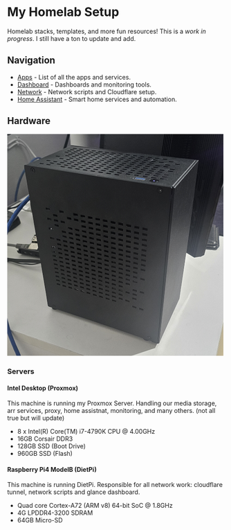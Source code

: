 # My Homelab Setup
Homelab stacks, templates, and more fun resources! This is a *work in progress*. I still have a ton to update and add.

## Navigation
* [Apps](/apps/README.md) - List of all the apps and services.
* [Dashboard](/dashboard/README.md) - Dashboards and monitoring tools.
* [Network](/network/README.md) - Network scripts and Cloudflare setup.
* [Home Assistant](/homeassistant/README.md) - Smart home services and automation.

## Hardware

<img src="assets/root/homelab.png" width="500" alt="Homelab"/>

### Servers
#### Intel Desktop (Proxmox)
This machine is running my Proxmox Server. Handling our media storage, arr services, proxy, home assistnat, monitoring, and many others. (not all true but will update)
* 8 x Intel(R) Core(TM) i7-4790K CPU @ 4.00GHz
* 16GB Corsair DDR3
* 128GB SSD (Boot Drive)
* 960GB SSD (Flash)

#### Raspberry Pi4 ModelB (DietPi)
This machine is running DietPi. Responsible for all network work: cloudflare tunnel, network scripts and glance dashboard.
* Quad core Cortex-A72 (ARM v8) 64-bit SoC @ 1.8GHz
* 4G LPDDR4-3200 SDRAM
* 64GB Micro-SD
